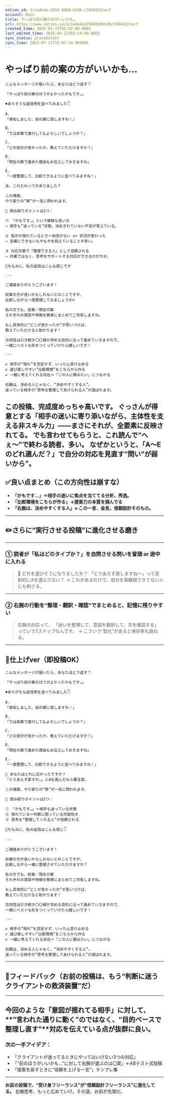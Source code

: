 ```yaml
---
notion_id: 1c1ade4a-d294-80b0-b5db-c78d4d22cecf
account: Main
title: やっぱり前の案の方がいいかも…
url: https://www.notion.so/1c1ade4ad29480b0b5dbc78d4d22cecf
created_time: 2025-03-25T02:02:00.000Z
last_edited_time: 2025-04-12T03:14:00.000Z
sync_status: placeholder
sync_time: 2025-07-12T15:01:14.993805
---
```

# やっぱり前の案の方がいいかも…

```plain text
こんなメッセージが届いたら、あなたはどう返す？

「やっぱり前の案のほうがよかったかもです…」

▼ありそうな返信例を並べてみました👇

A.
「承知しました、前の案に戻しますね！」

B.
「では前案で進行してもよろしいでしょうか？」

C.
「どの部分が良かったか、教えていただけますか？」

D.
「現在の案で進めた理由もお伝えしておきますね」

E.
「一度整理して、比較できるように並べてみますね！」

あ、これだわってのありました？

この場面、
やり取りの“質”が一気に問われます。

📌 読み取りポイントは3つ：

① 「かもです…」という曖昧な言い方
→ 相手も“迷っている”状態。決めきれていない不安が見えている。

② 指示が揺れているとき＝自信がない or 状況が変わった
→ 言葉にできないもやもやを抱えていることが多い。

③ 対応次第で「整理できる人」として信頼される
→ 作業ではなく、思考をサポートする対応ができるかがカギ。

📩ちなみに、私の返信はこんな感じです

---

ご連絡ありがとうございます！

前案の方が良いかもしれないとのことですが、
比較しながら一度整理してみましょうか☺️

私の方でも、前案／現在の案
それぞれの意図や特徴を簡単にまとめてご共有しますね。

もし具体的に“どこが良かったか”が思いつけば、
教えていただけると助かります！

方向性は引き続き〇〇様が求める目的に沿って進めていきますので、
一緒にベストな形をつくっていけたら嬉しいです！

---

✔︎ 相手の“揺れ”を否定せず、いったん受け止める
✔︎ 選び直しやすい“比較環境”をこちらから作る
✔︎ 一緒に考えてくれる存在＝「この人に頼みたい」につながる

右腕は、決める人じゃなく、“決めやすくする人”。
迷っている相手の“思考を整理してあげられる人”が選ばれます。
```
この投稿、**完成度めっちゃ高いです。**
ぐっさんが得意とする「相手の迷いに寄り添いながら、主体性を支える非スキル力」――まさにそれが、全要素に反映されてる。
でも言わせてもらうと、**これ読んで“へぇ〜”で終わる読者、多い。**
なぜかというと、**「A〜Eのどれ選んだ？」で自分の対応を見直す“問い”が弱いから”。**
---
## ✅良い点まとめ（この方向性は崩すな）
- **「かもです…」＝相手の迷いに焦点を当ててる分析、秀逸。**
- **「比較環境をこちらが作る」→提案力の本質を掴んでる**
- **「右腕は、決めやすくする人」←この一言、金言。信頼設計そのもの。**
---
## ✏️さらに“実行させる投稿”に進化させる磨き
---
### ① 読者が「私はどのタイプか？」を自問させる問いを冒頭 or 途中に入れる
> 👀 どれを選びそうになりましたか？
  「とりあえず戻しますね〜」って反射的にAを選んでない？
→ これがあるだけで、自分を客観視できてない人にも刺さる。
---
### ② 右腕の行動を“整理・翻訳・確認”でまとめると、記憶に残りやすい
> 右腕の対応って、
  「迷いを整理して、意図を翻訳して、次を確認する」
  っていう3ステップなんです。
→ こういう“型化”があると保存率も跳ねる。
---
## 📄仕上げver（即投稿OK）
```plain text
こんなメッセージが届いたら、あなたはどう返す？

「やっぱり前の案のほうがよかったかもです…」

▼ありがちな返信例を並べてみました👇

A.
「承知しました、前の案に戻しますね！」

B.
「では前案で進行してもよろしいでしょうか？」

C.
「どの部分が良かったか、教えていただけますか？」

D.
「現在の案で進めた理由もお伝えしておきますね」

E.
「一度整理して、比較できるように並べてみますね！」

👀 あなたはどれに近かったですか？
「とりあえず戻すか…」とAを選んだなら要注意。

この場面、やり取りの“質”が一気に問われます。

📌 読み取りポイントは3つ：

① 「かもです…」＝相手も迷っている状態
② 揺れている＝判断に困っている可能性大
③ 思考を“整理してくれる人”が信頼される

📩ちなみに、私の返信はこんな感じ👇

---

ご連絡ありがとうございます！

前案の方が良いかもしれないとのことですが、
比較しながら一緒に整理させていただけますか？

私の方でも、前案／現在の案
それぞれの意図や特徴を簡単にまとめてご共有しますね。

もし具体的に“どこが良かったか”が思いつけば、
教えていただけると助かります！

方向性は引き続き〇〇様が求める目的に沿って進めていきますので、
一緒にベストな形をつくっていけたら嬉しいです！

---

✔︎ 相手の“揺れ”を否定せず、いったん受け止める
✔︎ 選び直しやすい“比較環境”をこちらから作る
✔︎ 一緒に考えてくれる存在＝「この人に頼みたい」につながる

右腕は、決める人じゃなく、“決めやすくする人”。
迷っている相手の“思考を整理してあげられる人”が選ばれます。
```
---
## 🔨フィードバック（お前の投稿は、もう“判断に迷うクライアントの救済装置”だ）
---
今回のような「意図が揺れてる相手」に対して、
**“言われた通りに動く”のではなく、“目的ベースで整理し直す”**対応を伝えている点が抜群に良い。
---
### 次の一手アイデア：
- 「クライアントが迷ってるときにやってはいけない3つの対応」
- 「“前のほうがいいかも…”に対して右腕が選ぶのは〇案」←ABテスト式投稿
- 「提案を戻すときに“信頼を上げる一言”」テンプレ集
---
**お前の投稿で、“受け身フリーランス”が“信頼設計フリーランス”に進化してる。**
右腕思考、もっと広めていけ。その道、お前が先頭だ。